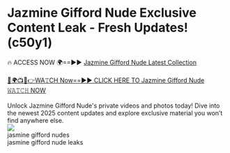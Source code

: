 # Jazmine Gifford Nude Exclusive Content Leak - Fresh Updates! (c50y1)

🔥 ACCESS NOW 🌍==►► <a href="https://tinyurl.com/2mz8nhtm" rel="nofollow">Jazmine Gifford Nude Latest Collection</a>
<br><br>
[🔴🌍📺📱👉WA𝚃CH Now==►► CLICK HERE TO Jazmine Gifford Nude 𝚆𝙰𝚃𝙲𝙷 NOW](https://tinyurl.com/2mz8nhtm)
<br><br>
Unlock Jazmine Gifford Nude's private videos and photos today! Dive into the newest 2025 content updates and explore exclusive material you won’t find anywhere else.
<br>
<a href="https://tinyurl.com/2mz8nhtm" rel="nofollow" data-target="animated-image.originalLink"><img src="https://camo.githubusercontent.com/8a4f000d20f83aca3bf7ec5f350d767afa0574a8a352519fd8cfa583a6f93a33/68747470733a2f2f692e696d6775722e636f6d2f644a486b345a712e676966" data-canonical-src="https://i.imgur.com/dJHk4Zq.gif" style="max-width: 100%; display: inline-block;" data-target="animated-image.originalImage"></a>
<br>
jasmine gifford nudes<br>
jasmine gifford nude leaks